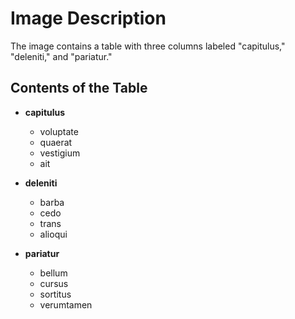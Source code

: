 # Image Description

The image contains a table with three columns labeled "capitulus," "deleniti," and "pariatur." 

## Contents of the Table

- **capitulus**
  - voluptate
  - quaerat
  - vestigium
  - ait
  
- **deleniti**
  - barba
  - cedo
  - trans
  - alioqui
  
- **pariatur**
  - bellum
  - cursus
  - sortitus
  - verumtamen